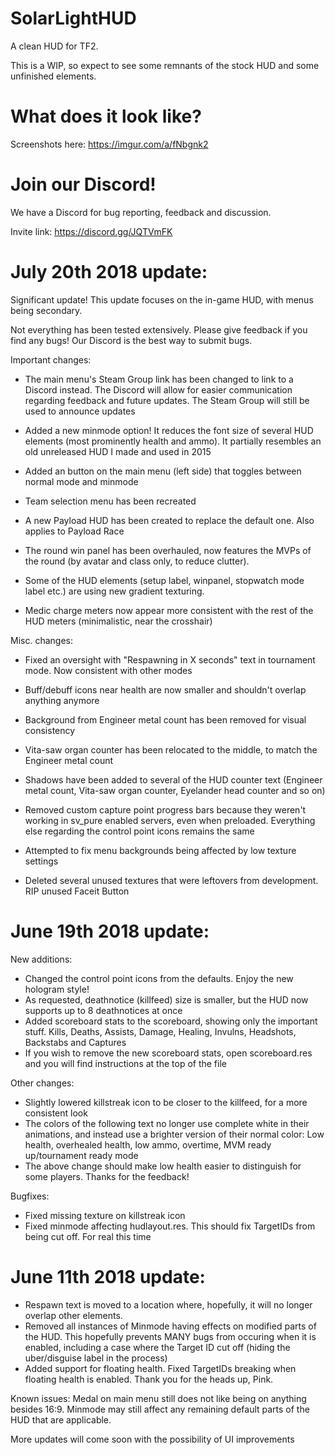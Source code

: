 # SolarLightHUD
A clean HUD for TF2.

This is a WIP, so expect to see some remnants of the stock HUD and some unfinished elements.

# What does it look like?

Screenshots here: https://imgur.com/a/fNbgnk2

# Join our Discord!

We have a Discord for bug reporting, feedback and discussion.

Invite link: https://discord.gg/JQTVmFK

# July 20th 2018 update:

Significant update! This update focuses on the in-game HUD, with menus being secondary.

Not everything has been tested extensively. Please give feedback if you find any bugs! Our Discord is the best way to submit bugs.


Important changes:

* The main menu's Steam Group link has been changed to link to a Discord instead. The Discord will allow for easier communication regarding feedback and future updates. The Steam Group will still be used to announce updates

* Added a new minmode option! It reduces the font size of several HUD elements (most prominently health and ammo). It partially resembles an old unreleased HUD I made and used in 2015

* Added an button on the main menu (left side) that toggles between normal mode and minmode

* Team selection menu has been recreated

* A new Payload HUD has been created to replace the default one. Also applies to Payload Race

* The round win panel has been overhauled, now features the MVPs of the round (by avatar and class only, to reduce clutter).

* Some of the HUD elements (setup label, winpanel, stopwatch mode label etc.) are using new gradient texturing.

* Medic charge meters now appear more consistent with the rest of the HUD meters (minimalistic, near the crosshair)


Misc. changes:

* Fixed an oversight with "Respawning in X seconds" text in tournament mode. Now consistent with other modes

* Buff/debuff icons near health are now smaller and shouldn't overlap anything anymore

* Background from Engineer metal count has been removed for visual consistency

* Vita-saw organ counter has been relocated to the middle, to match the Engineer metal count

* Shadows have been added to several of the HUD counter text (Engineer metal count, Vita-saw organ counter, Eyelander head counter and so on)

* Removed custom capture point progress bars because they weren't working in sv_pure enabled servers, even when preloaded. Everything else regarding the control point icons remains the same

* Attempted to fix menu backgrounds being affected by low texture settings

* Deleted several unused textures that were leftovers from development. RIP unused Faceit Button

# June 19th 2018 update:

New additions:

* Changed the control point icons from the defaults. Enjoy the new hologram style!
* As requested, deathnotice (killfeed) size is smaller, but the HUD now supports up to 8 deathnotices at once
* Added scoreboard stats to the scoreboard, showing only the important stuff. Kills, Deaths, Assists, Damage, Healing, Invulns, Headshots, Backstabs and Captures
* If you wish to remove the new scoreboard stats, open scoreboard.res and you will find instructions at the top of the file

Other changes:

* Slightly lowered killstreak icon to be closer to the killfeed, for a more consistent look
* The colors of the following text no longer use complete white in their animations, and instead use a brighter version of their normal color: Low health, overhealed health, low ammo, overtime, MVM ready up/tournament ready mode
* The above change should make low health easier to distinguish for some players. Thanks for the feedback!

Bugfixes:

* Fixed missing texture on killstreak icon
* Fixed minmode affecting hudlayout.res. This should fix TargetIDs from being cut off. For real this time

# June 11th 2018 update:

* Respawn text is moved to a location where, hopefully, it will no longer overlap other elements.
* Removed all instances of Minmode having effects on modified parts of the HUD. This hopefully prevents MANY bugs from occuring when it is enabled, including a case where the Target ID cut off (hiding the uber/disguise label in the process)
* Added support for floating health. Fixed TargetIDs breaking when floating health is enabled. Thank you for the heads up, Pink.

Known issues: Medal on main menu still does not like being on anything besides 16:9. Minmode may still affect any remaining default parts of the HUD that are applicable.

More updates will come soon with the possibility of UI improvements